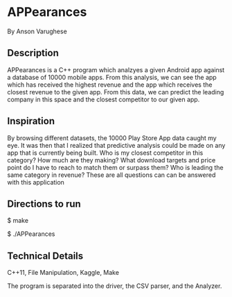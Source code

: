 # APPearances
By Anson Varughese

## Description
APPearances is a C++ program which analzyes a given Android app against a database of 10000 mobile apps. From this analysis, we can see the app which has received the highest revenue and the app which receives the closest revenue to the given app. From this data, we can predict the leading company in this space and the closest competitor to our given app.

## Inspiration
By browsing different datasets, the 10000 Play Store App data caught my eye. It was then that I realized that predictive analysis could be made on any app that is currently being built. Who is my closest competitor in this category? How much are they making? What download targets and price point do I have to reach to match them or surpass them? Who is leading the same category in revenue? These are all questions can can be answered with this application

## Directions to run
$ make

$ ./APPearances

## Technical Details
C++11, File Manipulation, Kaggle, Make 

The program is separated into the driver, the CSV parser, and the Analyzer. 
